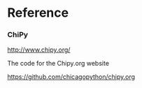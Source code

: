 # Reference

### ChiPy

http://www.chipy.org/

The code for the Chipy.org website

https://github.com/chicagopython/chipy.org



